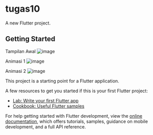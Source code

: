 # tugas10

A new Flutter project.

## Getting Started
Tampilan Awal
![image](https://github.com/AbdGhafur/tugas10/assets/92065915/6c10bc32-4721-423b-acb1-4516249c0de4)

Animasi 1
![image](https://github.com/AbdGhafur/tugas10/assets/92065915/7f7ee851-b66a-4041-a84f-5a2a6a8f5681)


Animasi 2
![image](https://github.com/AbdGhafur/tugas10/assets/92065915/a8b4e33b-36da-4ee4-acd0-1204191a03ec)




This project is a starting point for a Flutter application.

A few resources to get you started if this is your first Flutter project:

- [Lab: Write your first Flutter app](https://docs.flutter.dev/get-started/codelab)
- [Cookbook: Useful Flutter samples](https://docs.flutter.dev/cookbook)

For help getting started with Flutter development, view the
[online documentation](https://docs.flutter.dev/), which offers tutorials,
samples, guidance on mobile development, and a full API reference.
